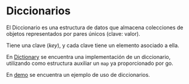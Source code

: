 # Diccionarios

El Diccionario es una estructura de datos que almacena colecciones de objetos
representados por pares únicos (clave: valor).

Tiene una clave (_key_), y cada clave tiene un elemento asociado a ella.

En [Dictionary](./dictionary.go) se encuentra una implementación de un diccionario,
utilizando como estructura auxiliar un `map` ya proporcionado por go.

En [demo](./demo/main.go) se encuentra un ejemplo de uso de diccionarios.
